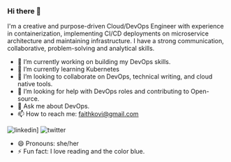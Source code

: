 ### Hi there 👋



I'm a creative and purpose-driven Cloud/DevOps Engineer with experience in containerization, implementing CI/CD deployments on microservice architecture and maintaining infrastructure. I have a strong communication, collaborative, problem-solving and analytical skills.

- 🔭 I’m currently working on building my DevOps skills.
- 🌱 I’m currently learning Kubernetes
- 👯 I’m looking to collaborate on DevOps, technical writing, and cloud native tools.
- 🤔 I’m looking for help with DevOps roles and contributing to Open-source.
- 💬 Ask me about DevOps.
- 📫 How to reach me: faithkovi@gmail.com

![linkedin](https://img.shields.io/badge/Linkedin-0e76a8?style=for-the-badge&logo=Linkedin&logoColor=white)]
![twitter](https://img.shields.io/twitter/url?style=social&url=https%3A%2F%2Ftwitter.com%2FVera__Kaka)
- 😄 Pronouns: she/her
- ⚡ Fun fact: I love reading and the color blue.

